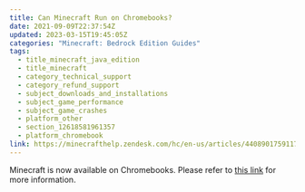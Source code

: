 ```yaml
---
title: Can Minecraft Run on Chromebooks?
date: 2021-09-09T22:37:54Z
updated: 2023-03-15T19:45:05Z
categories: "Minecraft: Bedrock Edition Guides"
tags:
  - title_minecraft_java_edition
  - title_minecraft
  - category_technical_support
  - category_refund_support
  - subject_downloads_and_installations
  - subject_game_performance
  - subject_game_crashes
  - platform_other
  - section_12618581961357
  - platform_chromebook
link: https://minecrafthelp.zendesk.com/hc/en-us/articles/4408901759117-Can-Minecraft-Run-on-Chromebooks-
---
```


Minecraft is now available on Chromebooks. Please refer to [this link](https://help.minecraft.net/hc/en-us/articles/13803752803725) for more information.
